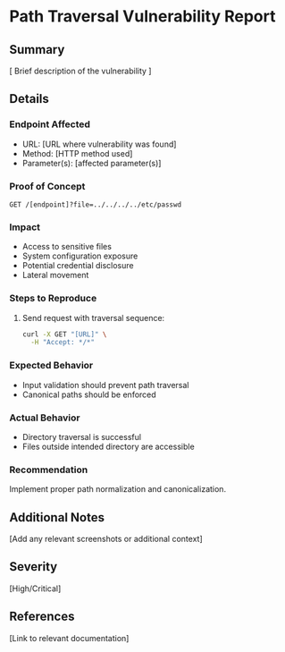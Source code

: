# Path Traversal Vulnerability Report

## Summary
[ Brief description of the vulnerability ]

## Details
### Endpoint Affected
- URL: [URL where vulnerability was found]
- Method: [HTTP method used]
- Parameter(s): [affected parameter(s)]

### Proof of Concept
```http
GET /[endpoint]?file=../../../../etc/passwd
```

### Impact
- Access to sensitive files
- System configuration exposure
- Potential credential disclosure
- Lateral movement

### Steps to Reproduce
1. Send request with traversal sequence:
   ```bash
   curl -X GET "[URL]" \
     -H "Accept: */*"
   ```

### Expected Behavior
- Input validation should prevent path traversal
- Canonical paths should be enforced

### Actual Behavior
- Directory traversal is successful
- Files outside intended directory are accessible

### Recommendation
Implement proper path normalization and canonicalization.

## Additional Notes
[Add any relevant screenshots or additional context]

## Severity
[High/Critical]

## References
[Link to relevant documentation]